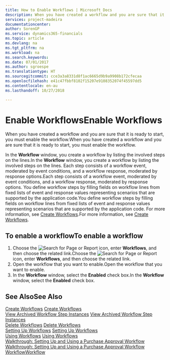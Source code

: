 ```yaml
---
title: How to Enable Workflows | Microsoft Docs
description: When you have created a workflow and you are sure that it is ready to start, you must enable the workflow.
services: project-madeira
documentationcenter: 
author: SorenGP
ms.service: dynamics365-financials
ms.topic: article
ms.devlang: na
ms.tgt_pltfrm: na
ms.workload: na
ms.search.keywords: 
ms.date: 07/01/2017
ms.author: sgroespe
ms.translationtype: HT
ms.sourcegitcommit: cce3a3a8331d8f1ac6665d9b9a9908b172cfecaa
ms.openlocfilehash: e41c47fbbf8102f15207e9108352074f45597dd5
ms.contentlocale: en-au
ms.lasthandoff: 10/27/2018

---
```

# <a name="enable-workflows"></a><span data-ttu-id="9b53f-103">Enable Workflows</span><span class="sxs-lookup"><span data-stu-id="9b53f-103">Enable Workflows</span></span>
<span data-ttu-id="9b53f-104">When you have created a workflow and you are sure that it is ready to start, you must enable the workflow.</span><span class="sxs-lookup"><span data-stu-id="9b53f-104">When you have created a workflow and you are sure that it is ready to start, you must enable the workflow.</span></span>  

 <span data-ttu-id="9b53f-105">In the **Workflow** window, you create a workflow by listing the involved steps on the lines.</span><span class="sxs-lookup"><span data-stu-id="9b53f-105">In the **Workflow** window, you create a workflow by listing the involved steps on the lines.</span></span> <span data-ttu-id="9b53f-106">Each step consists of a workflow event, moderated by event conditions, and a workflow response, moderated by response options.</span><span class="sxs-lookup"><span data-stu-id="9b53f-106">Each step consists of a workflow event, moderated by event conditions, and a workflow response, moderated by response options.</span></span> <span data-ttu-id="9b53f-107">You define workflow steps by filling fields on workflow lines from fixed lists of event and response values representing scenarios that are supported by the application code.</span><span class="sxs-lookup"><span data-stu-id="9b53f-107">You define workflow steps by filling fields on workflow lines from fixed lists of event and response values representing scenarios that are supported by the application code.</span></span> <span data-ttu-id="9b53f-108">For more information, see [Create Workflows](across-how-to-create-workflows.md).</span><span class="sxs-lookup"><span data-stu-id="9b53f-108">For more information, see [Create Workflows](across-how-to-create-workflows.md).</span></span>  

## <a name="to-enable-a-workflow"></a><span data-ttu-id="9b53f-109">To enable a workflow</span><span class="sxs-lookup"><span data-stu-id="9b53f-109">To enable a workflow</span></span>  
1.  <span data-ttu-id="9b53f-110">Choose the ![Search for Page or Report](media/ui-search/search_small.png "Search for Page or Report icon") icon, enter **Workflows**, and then choose the related link.</span><span class="sxs-lookup"><span data-stu-id="9b53f-110">Choose the ![Search for Page or Report](media/ui-search/search_small.png "Search for Page or Report icon") icon, enter **Workflows**, and then choose the related link.</span></span>  
2.  <span data-ttu-id="9b53f-111">Open the workflow that you want to enable.</span><span class="sxs-lookup"><span data-stu-id="9b53f-111">Open the workflow that you want to enable.</span></span>  
3.  <span data-ttu-id="9b53f-112">In the **Workflow** window, select the **Enabled** check box.</span><span class="sxs-lookup"><span data-stu-id="9b53f-112">In the **Workflow** window, select the **Enabled** check box.</span></span>  

## <a name="see-also"></a><span data-ttu-id="9b53f-113">See Also</span><span class="sxs-lookup"><span data-stu-id="9b53f-113">See Also</span></span>  
 <span data-ttu-id="9b53f-114">[Create Workflows](across-how-to-create-workflows.md) </span><span class="sxs-lookup"><span data-stu-id="9b53f-114">[Create Workflows](across-how-to-create-workflows.md) </span></span>  
 <span data-ttu-id="9b53f-115">[View Archived Workflow Step Instances](across-how-to-view-archived-workflow-step-instances.md) </span><span class="sxs-lookup"><span data-stu-id="9b53f-115">[View Archived Workflow Step Instances](across-how-to-view-archived-workflow-step-instances.md) </span></span>  
 <span data-ttu-id="9b53f-116">[Delete Workflows](across-how-to-delete-workflows.md) </span><span class="sxs-lookup"><span data-stu-id="9b53f-116">[Delete Workflows](across-how-to-delete-workflows.md) </span></span>  
 <span data-ttu-id="9b53f-117">[Setting Up Workflows](across-set-up-workflows.md) </span><span class="sxs-lookup"><span data-stu-id="9b53f-117">[Setting Up Workflows](across-set-up-workflows.md) </span></span>  
 <span data-ttu-id="9b53f-118">[Using Workflows](across-use-workflows.md) </span><span class="sxs-lookup"><span data-stu-id="9b53f-118">[Using Workflows](across-use-workflows.md) </span></span>  
 <span data-ttu-id="9b53f-119">[Walkthrough: Setting Up and Using a Purchase Approval Workflow](walkthrough-setting-up-and-using-a-purchase-approval-workflow.md) </span><span class="sxs-lookup"><span data-stu-id="9b53f-119">[Walkthrough: Setting Up and Using a Purchase Approval Workflow](walkthrough-setting-up-and-using-a-purchase-approval-workflow.md) </span></span>  
 [<span data-ttu-id="9b53f-120">Workflow</span><span class="sxs-lookup"><span data-stu-id="9b53f-120">Workflow</span></span>](across-workflow.md)   

